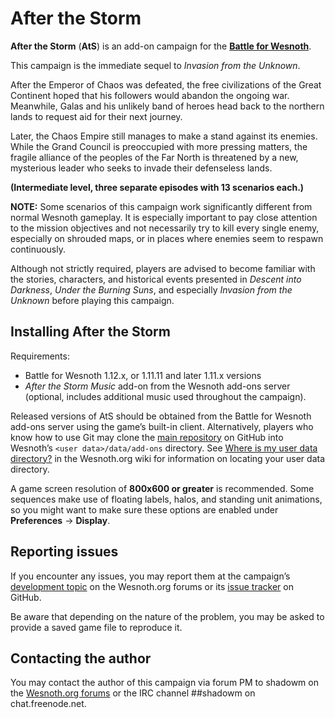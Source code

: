 After the Storm
================================================================================

**After the Storm** (**AtS**) is an add-on campaign for the
**[Battle for Wesnoth][1]**.

[1]: <https://www.wesnoth.org/>

This campaign is the immediate sequel to *Invasion from the Unknown*.

After the Emperor of Chaos was defeated, the free civilizations of the
Great Continent hoped that his followers would abandon the ongoing war.
Meanwhile, Galas and his unlikely band of heroes head back to the northern
lands to request aid for their next journey.

Later, the Chaos Empire still manages to make a stand against its enemies.
While the Grand Council is preoccupied with more pressing matters, the fragile
alliance of the peoples of the Far North is threatened by a new, mysterious
leader who seeks to invade their defenseless lands.

**(Intermediate level, three separate episodes with 13 scenarios each.)**

**NOTE:** Some scenarios of this campaign work significantly different from
normal Wesnoth gameplay. It is especially important to pay close attention to
the mission objectives and not necessarily try to kill every single enemy,
especially on shrouded maps, or in places where enemies seem to respawn
continuously.

Although not strictly required, players are advised to become familiar with the
stories, characters, and historical events presented in *Descent into Darkness*,
*Under the Burning Suns*, and especially *Invasion from the Unknown* before
playing this campaign.


Installing After the Storm
--------------------------------------------------------------------------------

Requirements:
 * Battle for Wesnoth 1.12.x, or 1.11.11 and later 1.11.x versions
 * *After the Storm Music* add-on from the Wesnoth add-ons server (optional,
   includes additional music used throughout the campaign).

Released versions of AtS should be obtained from the Battle for Wesnoth add-ons
server using the game’s built-in client. Alternatively, players who know how to
use Git may clone the [main repository][2] on GitHub into Wesnoth’s
`<user data>/data/add-ons` directory. See [Where is my user data directory?][3]
in the Wesnoth.org wiki for information on locating your user data directory.

[2]: <https://github.com/project-ethea/After_the_Storm>
[3]: <https://wiki.wesnoth.org/EditingWesnoth#Where_is_my_user_data_directory.3F>

A game screen resolution of **800x600 or greater** is recommended. Some
sequences make use of floating labels, halos, and standing unit animations, so
you might want to make sure these options are enabled under
**Preferences** → **Display**.


Reporting issues
--------------------------------------------------------------------------------

If you encounter any issues, you may report them at the campaign’s
[development topic][4] on the Wesnoth.org forums or its [issue tracker][5] on
GitHub.

[4]: <https://r.wesnoth.org/t32091>
[5]: <https://github.com/project-ethea/After_the_Storm/issues>

Be aware that depending on the nature of the problem, you may be asked to
provide a saved game file to reproduce it.


Contacting the author
--------------------------------------------------------------------------------

You may contact the author of this campaign via forum PM to shadowm on the
[Wesnoth.org forums][6] or the IRC channel ##shadowm on chat.freenode.net.

[6]: <https://forums.wesnoth.org/>
